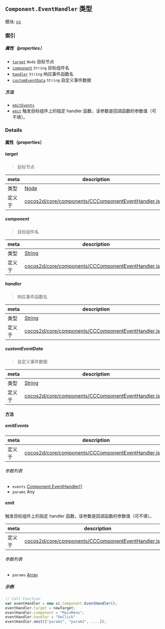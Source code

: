 ## `Component.EventHandler` 类型



模块: [cc](../modules/cc.md)





### 索引

##### 属性（properties）

  - [`target`](#target) `Node` 目标节点
  - [`component`](#component) `String` 目标组件名
  - [`handler`](#handler) `String` 响应事件函数名
  - [`customEventData`](#customeventdata) `String` 自定义事件数据



##### 方法

  - [`emitEvents`](#emitevents) 
  - [`emit`](#emit) 触发目标组件上的指定 handler 函数，该参数是回调函数的参数值（可不填）。



### Details


#### 属性（properties）


##### target

> 目标节点

| meta | description |
|------|-------------|
| 类型 | <a href="../classes/Node.html" class="crosslink">Node</a> |
| 定义于 | [cocos2d/core/components/CCComponentEventHandler.js:51](https://github.com/cocos-creator/engine/blob/111da455d089e3000f670eed24ff5172a3488245/cocos2d/core/components/CCComponentEventHandler.js#L51) |



##### component

> 目标组件名

| meta | description |
|------|-------------|
| 类型 | <a href="https://developer.mozilla.org/en/JavaScript/Reference/Global_Objects/String" class="crosslink external" target="_blank">String</a> |
| 定义于 | [cocos2d/core/components/CCComponentEventHandler.js:62](https://github.com/cocos-creator/engine/blob/111da455d089e3000f670eed24ff5172a3488245/cocos2d/core/components/CCComponentEventHandler.js#L62) |



##### handler

> 响应事件函数名

| meta | description |
|------|-------------|
| 类型 | <a href="https://developer.mozilla.org/en/JavaScript/Reference/Global_Objects/String" class="crosslink external" target="_blank">String</a> |
| 定义于 | [cocos2d/core/components/CCComponentEventHandler.js:72](https://github.com/cocos-creator/engine/blob/111da455d089e3000f670eed24ff5172a3488245/cocos2d/core/components/CCComponentEventHandler.js#L72) |



##### customEventData

> 自定义事件数据

| meta | description |
|------|-------------|
| 类型 | <a href="https://developer.mozilla.org/en/JavaScript/Reference/Global_Objects/String" class="crosslink external" target="_blank">String</a> |
| 定义于 | [cocos2d/core/components/CCComponentEventHandler.js:83](https://github.com/cocos-creator/engine/blob/111da455d089e3000f670eed24ff5172a3488245/cocos2d/core/components/CCComponentEventHandler.js#L83) |






<!-- Method Block -->
#### 方法


##### emitEvents



| meta | description |
|------|-------------|
| 定义于 | [cocos2d/core/components/CCComponentEventHandler.js:96](https://github.com/cocos-creator/engine/blob/111da455d089e3000f670eed24ff5172a3488245/cocos2d/core/components/CCComponentEventHandler.js#L96) |

###### 参数列表
- `events` <a href="../classes/Component.EventHandler.html" class="crosslink">Component.EventHandler[]</a> 
- `params` Any 


##### emit

触发目标组件上的指定 handler 函数，该参数是回调函数的参数值（可不填）。

| meta | description |
|------|-------------|
| 定义于 | [cocos2d/core/components/CCComponentEventHandler.js:120](https://github.com/cocos-creator/engine/blob/111da455d089e3000f670eed24ff5172a3488245/cocos2d/core/components/CCComponentEventHandler.js#L120) |

###### 参数列表
- `params` <a href="https://developer.mozilla.org/en/JavaScript/Reference/Global_Objects/Array" class="crosslink external" target="_blank">Array</a> 

##### 示例

```js
// Call Function
var eventHandler = new cc.Component.EventHandler();
eventHandler.target = newTarget;
eventHandler.component = "MainMenu";
eventHandler.handler = "OnClick"
eventHandler.emit(["param1", "param2", ....]);
```


